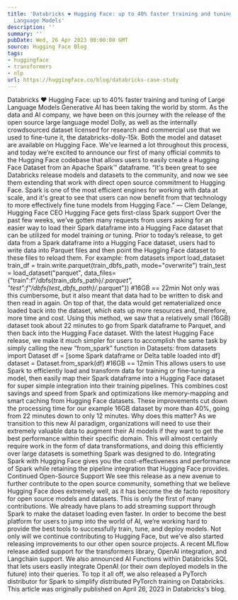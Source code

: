 ```yaml
---
title: 'Databricks ❤️ Hugging Face: up to 40% faster training and tuning of Large
  Language Models'
description: ''
summary: ''
pubDate: Wed, 26 Apr 2023 00:00:00 GMT
source: Hugging Face Blog
tags:
- huggingface
- transformers
- nlp
url: https://huggingface.co/blog/databricks-case-study
---
```


Databricks ❤️ Hugging Face: up to 40% faster training and tuning of Large Language Models
Generative AI has been taking the world by storm. As the data and AI company, we have been on this journey with the release of the open source large language model Dolly, as well as the internally crowdsourced dataset licensed for research and commercial use that we used to fine-tune it, the databricks-dolly-15k. Both the model and dataset are available on Hugging Face. We’ve learned a lot throughout this process, and today we’re excited to announce our first of many official commits to the Hugging Face codebase that allows users to easily create a Hugging Face Dataset from an Apache Spark™ dataframe.
“It's been great to see Databricks release models and datasets to the community, and now we see them extending that work with direct open source commitment to Hugging Face. Spark is one of the most efficient engines for working with data at scale, and it's great to see that users can now benefit from that technology to more effectively fine tune models from Hugging Face.”
— Clem Delange, Hugging Face CEO
Hugging Face gets first-class Spark support
Over the past few weeks, we’ve gotten many requests from users asking for an easier way to load their Spark dataframe into a Hugging Face dataset that can be utilized for model training or tuning. Prior to today’s release, to get data from a Spark dataframe into a Hugging Face dataset, users had to write data into Parquet files and then point the Hugging Face dataset to these files to reload them. For example:
from datasets import load_dataset
train_df = train.write.parquet(train_dbfs_path, mode="overwrite")
train_test = load_dataset("parquet", data_files={"train":f"/dbfs{train_dbfs_path}/*.parquet", "test":f"/dbfs{test_dbfs_path}/*.parquet"})
#16GB == 22min
Not only was this cumbersome, but it also meant that data had to be written to disk and then read in again. On top of that, the data would get rematerialized once loaded back into the dataset, which eats up more resources and, therefore, more time and cost. Using this method, we saw that a relatively small (16GB) dataset took about 22 minutes to go from Spark dataframe to Parquet, and then back into the Hugging Face dataset.
With the latest Hugging Face release, we make it much simpler for users to accomplish the same task by simply calling the new “from_spark” function in Datasets:
from datasets import Dataset
df = [some Spark dataframe or Delta table loaded into df]
dataset = Dataset.from_spark(df)
#16GB == 12min
This allows users to use Spark to efficiently load and transform data for training or fine-tuning a model, then easily map their Spark dataframe into a Hugging Face dataset for super simple integration into their training pipelines. This combines cost savings and speed from Spark and optimizations like memory-mapping and smart caching from Hugging Face datasets. These improvements cut down the processing time for our example 16GB dataset by more than 40%, going from 22 minutes down to only 12 minutes.
Why does this matter?
As we transition to this new AI paradigm, organizations will need to use their extremely valuable data to augment their AI models if they want to get the best performance within their specific domain. This will almost certainly require work in the form of data transformations, and doing this efficiently over large datasets is something Spark was designed to do. Integrating Spark with Hugging Face gives you the cost-effectiveness and performance of Spark while retaining the pipeline integration that Hugging Face provides.
Continued Open-Source Support
We see this release as a new avenue to further contribute to the open source community, something that we believe Hugging Face does extremely well, as it has become the de facto repository for open source models and datasets. This is only the first of many contributions. We already have plans to add streaming support through Spark to make the dataset loading even faster.
In order to become the best platform for users to jump into the world of AI, we’re working hard to provide the best tools to successfully train, tune, and deploy models. Not only will we continue contributing to Hugging Face, but we’ve also started releasing improvements to our other open source projects. A recent MLflow release added support for the transformers library, OpenAI integration, and Langchain support. We also announced AI Functions within Databricks SQL that lets users easily integrate OpenAI (or their own deployed models in the future) into their queries. To top it all off, we also released a PyTorch distributor for Spark to simplify distributed PyTorch training on Databricks.
This article was originally published on April 26, 2023 in Databricks's blog.